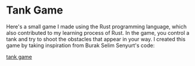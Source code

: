 # Tank Game

Here's a small game I made using the Rust programming language, which also contributed to my learning process of Rust. In the game, you control a tank and try to shoot the obstacles that appear in your way. I created this game by taking inspiration from Burak Selim Senyurt's code:

[tank game](https://github.com/buraksenyurt/game-dev-with-rust/tree/main/wolf-tank)

